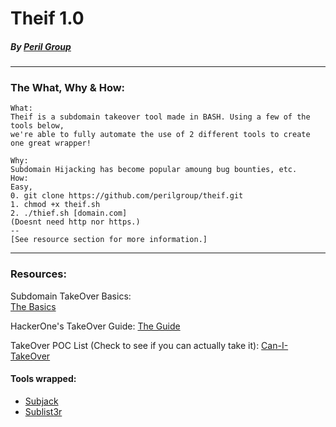 # Theif 1.0 
##### By [Peril Group](https://twitter.com/perilgroup)
---------------
### The What, Why & How:
```
What: 
Theif is a subdomain takeover tool made in BASH. Using a few of the tools below, 
we're able to fully automate the use of 2 different tools to create one great wrapper!

Why: 
Subdomain Hijacking has become popular amoung bug bounties, etc.
How: 
Easy, 
0. git clone https://github.com/perilgroup/theif.git
1. chmod +x theif.sh
2. ./thief.sh [domain.com]
(Doesnt need http nor https.)
--
[See resource section for more information.]
```
-----------
### Resources:
Subdomain TakeOver Basics:  
[The Basics](https://0xpatrik.com/subdomain-takeover-basics/)

HackerOne's TakeOver Guide:
[The Guide](https://www.hackerone.com/blog/Guide-Subdomain-Takeovers)

TakeOver POC List (Check to see if you can actually take it):
[Can-I-TakeOver](https://github.com/EdOverflow/can-i-take-over-xyz)

#### Tools wrapped:
* [Subjack](https://github.com/haccer/subjack)
* [Sublist3r](https://github.com/aboul3la/Sublist3r/)
